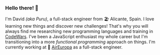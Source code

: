 ### Hello there! 👋

I'm David *(aka Puru)*, a full-stack engineer from 🏖 Alicante, Spain. 
I love learning new things and discover new challenges! That's why you will always find me researching new programming languages and training in [CodeWars](https://www.codewars.com/users/puruwin).
I've been a JavaScript enthusiast my whole career but I'm transitioning into a more *functional programming* approach on things.
I'm currently working at 🛫 [AirEuropa](https://www.aireuropa.com/es/en/home) as a full-stack engineer.

<!--
**puruwin/puruwin** is a ✨ _special_ ✨ repository because its `README.md` (this file) appears on your GitHub profile.

Here are some ideas to get you started:

- 🔭 I’m currently working on ...
- 🌱 I’m currently learning ...
- 👯 I’m looking to collaborate on ...
- 🤔 I’m looking for help with ...
- 💬 Ask me about ...
- 📫 How to reach me: ...
- 😄 Pronouns: ...
- ⚡ Fun fact: ...
-->
